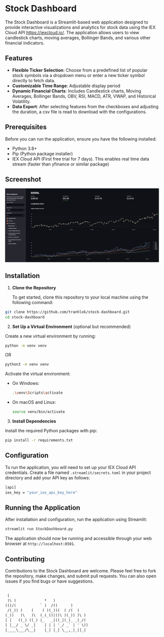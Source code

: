 Stock Dashboard
===============================

The Stock Dashboard is a Streamlit-based web application designed to provide interactive visualizations and analytics for stock data using the IEX Cloud API https://iexcloud.io/. The application allows users to view candlestick charts, moving averages, Bollinger Bands, and various other financial indicators.

## Features

- **Flexible Ticker Selection**: Choose from a predefined list of popular stock symbols via a dropdown menu or enter a new ticker symbol directly to fetch data.
- **Customizable Time Range**: Adjustable display period
- **Dynamic Financial Charts**: Includes Candlestick charts, Moving Averages, Bollinger Bands, OBV, RSI, MACD, ATR, VWAP, and Historical Volatility.
- **Data Export**: After selecting features from the checkboxes and adjusting the duration, a csv file is read to download with the configurations.

## Prerequisites

Before you can run the application, ensure you have the following installed:
- Python 3.8+
- Pip (Python package installer)
- IEX Cloud API (First free trial for 7 days). This enables real time data stream (faster than yfinance or similar package)

## Screenshot

![Home Page](fig/screenshot.png)


## Installation

1. **Clone the Repository**

   To get started, clone this repository to your local machine using the following command:

```bash
git clone https://github.com/tranhlok/stock-dashboard.git
cd stock-dashboard
```
2. **Set Up a Virtual Environment** (optional but recommended)

Create a new virtual environment by running:

```bash
python -m venv venv
```

OR

```bash
python3 -m venv venv
```

Activate the virtual environment:
- On Windows:
  ```bash
  .\venv\Scripts\activate
  ```
- On macOS and Linux:
  ```bash
  source venv/bin/activate
  ```


3. **Install Dependencies**

Install the required Python packages with pip:

```bash
pip install -r requirements.txt
```
## Configuration

To run the application, you will need to set up your IEX Cloud API credentials. Create a file named `.streamlit/secrets.toml` in your project directory and add your API key as follows:


```bash
[api]
iex_key = "your_iex_api_key_here"
```
## Running the Application

After installation and configuration, run the application using Streamlit:


```bash
streamlit run StockDashboard.py

```

The application should now be running and accessible through your web browser at `http://localhost:8501`.



## Contributing

Contributions to the Stock Dashboard are welcome. Please feel free to fork the repository, make changes, and submit pull requests. You can also open issues if you find bugs or have suggestions.

```

 (                                     
 )\ )             *   )                
(()/(           ` )  /((      )        
 /(_)) (    (    ( )(_))(  ( /(  (     
(_))   )\   )\  (_(_()|()\ )(_)) )\ )  
| |   ((_) ((_) |_   _|((_|(_)_ _(_/(  
| |__/ _ \/ _|    | | | '_/ _` | ' \)) 
|____\___/\__|    |_| |_| \__,_|_||_|  
                                       
                                                                                                                                                         
```
